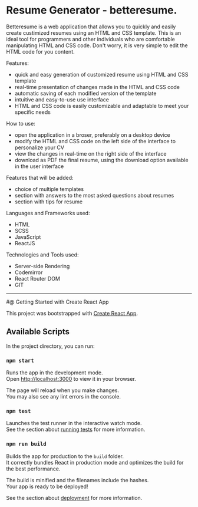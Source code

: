 # Resume Generator - betteresume.

Betteresume is a web application that allows you to quickly and easily create custimized resumes using an HTML and CSS template. This is an ideal tool for programmers and other individuals who are comfortable manipulating HTML and CSS code. Don't worry, it is very simple to edit the HTML code for you content.

Features:
- quick and easy generation of customized resume using HTML and CSS template
- real-time presentation of changes made in the HTML and CSS code
- automatic saving of each modified version of the template
- intuitive and easy-to-use use interface
- HTML and CSS code is easily customizable and adaptable to meet your specific needs

How to use:
- open the application in a broser, preferably on a desktop device
- modify the HTML and CSS code on the left side of the interface to personalize your CV
- view the changes in real-time on the right side of the interface
- download as PDF the final resume, using the download option available in the user interface

Features that will be added:
- choice of multiple templates
- section with answers to the most asked questions about resumes
- section with tips for resume

Languages and Frameworks used:
- HTML
- SCSS
- JavaScript
- ReactJS

Technologies and Tools used:
- Server-side Rendering
- Codemirror
- React Router DOM
- GIT

--------------------------------------------------

#@ Getting Started with Create React App

This project was bootstrapped with [Create React App](https://github.com/facebook/create-react-app).

## Available Scripts

In the project directory, you can run:

### `npm start`

Runs the app in the development mode.\
Open [http://localhost:3000](http://localhost:3000) to view it in your browser.

The page will reload when you make changes.\
You may also see any lint errors in the console.

### `npm test`

Launches the test runner in the interactive watch mode.\
See the section about [running tests](https://facebook.github.io/create-react-app/docs/running-tests) for more information.

### `npm run build`

Builds the app for production to the `build` folder.\
It correctly bundles React in production mode and optimizes the build for the best performance.

The build is minified and the filenames include the hashes.\
Your app is ready to be deployed!

See the section about [deployment](https://facebook.github.io/create-react-app/docs/deployment) for more information.

